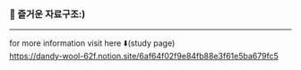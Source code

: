 ### 🍇 즐거운 자료구조:)
---
for more information visit here ⬇️(study page)  
https://dandy-wool-62f.notion.site/6af64f02f9e84fb88e3f61e5ba679fc5
